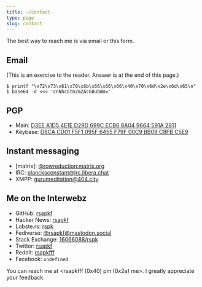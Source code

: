 ```yaml
---
title: ~/contact
type: page
slug: contact
---
```


The best way to reach me is via email or <Link to="/contact/form/">this form</Link>.

## Email

(This is an exercise to the reader. Answer is at the end of this page.)

```shell
$ printf "\x72\x73\x61\x70\x6b\x66\x66\x66\x40\x70\x6d\x2e\x6d\x65\n"
$ base64 -d <<< 'cnNhcGtmZmZAcG0ubWU='
```

## PGP

- Main: [D3EE A1D5 4E1E D29D 699C ECB6 8A04 9664 591A 2811](/pgp.asc)
- Keybase: [D8CA CD01 F5F1 095F 6455 F79F 00C9 BB09 C8FB C5E9](https://keybase.io/rsapkf)

## Instant messaging

- \[matrix\]: [@rowreduction:matrix.org](https://matrix.to/#/@rowreduction:matrix.org)
- IRC: [plancksconstant@irc.libera.chat](ircs://irc.libera.chat:6697)
- XMPP: [gurumeditation@404.city](xmpp:gurumeditation@404.city)

## Me on the Interwebz

- GitHub: [rsapkf](https://github.com/rsapkf)
- Hacker News: [rsapkf](https://news.ycombinator.com/user?id=rsapkf)
- Lobste.rs: [rspk](https://lobste.rs/u/rspk)
- Fediverse: [@rsapkf@mastodon.social](https://mastodon.social/@rsapkf)
- Stack Exchange: [16066088/rspk](https://stackexchange.com/users/16066088/rspk)
- Twitter: [rsapkf](https://twitter.com/rsapkf)
- Reddit: [rsapkfff](https://www.reddit.com/u/rsapkfff)
- Facebook: `undefined`<br />

You can reach me at &lt;rsapkfff (0x40) pm (0x2e) me&gt;. I greatly appreciate your feedback.

